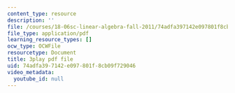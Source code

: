 ```yaml
---
content_type: resource
description: ''
file: /courses/18-06sc-linear-algebra-fall-2011/74adfa397142e097801f8cb09f729046_YzZUIYRCE38.pdf
file_type: application/pdf
learning_resource_types: []
ocw_type: OCWFile
resourcetype: Document
title: 3play pdf file
uid: 74adfa39-7142-e097-801f-8cb09f729046
video_metadata:
  youtube_id: null
---
```

